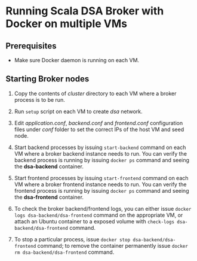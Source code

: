 # Running Scala DSA Broker with Docker on multiple VMs

## Prerequisites

* Make sure Docker daemon is running on each VM.

## Starting Broker nodes

1. Copy the contents of _cluster_ directory to each VM where a broker process is to be run.

2. Run `setup` script on each VM to create _dsa_ network.

3. Edit _application.conf_, _backend.conf_ and _frontend.conf_ configuration files
   under _conf_ folder to set the correct IPs of the host VM and seed node.

4. Start backend processes by issuing `start-backend` command on each VM where a 
   broker backend instance needs to run. You can verify the backend process is running
   by issuing `docker ps` command and seeing the **dsa-backend** container.

5. Start frontend processes by issuing `start-frontend` command on each VM where a 
   broker frontend instance needs to run. You can verify the frontend process is running
   by issuing `docker ps` command and seeing the **dsa-frontend** container.
   
6. To check the broker backend/frontend logs, you can either issue 
   `docker logs dsa-backend/dsa-frontend` command on the appropriate VM, or attach an 
   Ubuntu container to a exposed volume with `check-logs dsa-backend/dsa-frontend` 
   command.
   
7. To stop a particular process, issue `docker stop dsa-backend/dsa-frontend` command; 
   to remove the container permanently issue `docker rm dsa-backend/dsa-frontend` command.